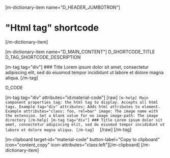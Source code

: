 [m-dictionary-item name="D_HEADER_JUMBOTRON"]
  # "Html tag" shortcode
[/m-dictionary-item]

[m-dictionary-item name="D_MAIN_CONTENT"]
  D_SHORTCODE_TITLE
  D_TAG_SHORTCODE_DESCRIPTION

  [m-tag tag="div"]
    ### Title
    Lorem ipsum dolor sit amet, consectetur adipiscing elit, sed do eiusmod tempor incididunt ut labore et dolore magna aliqua.
  [/m-tag]  

  D_CODE

  [m-tag tag="div" attributes="id:material-code"]
    [raw]
    ```
    [m-help]
      Main component properties
      tag: the html tag to display. Accepts all html tags. Example tag="div"
      attributes: Adds html attributes to element. Example attributes="class: foo, rel=bar"
      image: The image name with the extension. Set a blank value for no image
      image-path: The image directory
    [/m-help]
    [m-tag tag="div"]
      ### Title
      Lorem ipsum dolor sit amet, consectetur adipiscing elit, sed do eiusmod tempor incididunt ut labore et dolore magna aliqua.
    [/m-tag]  
    ```
    [/raw]
  [/m-tag]  

  [m-clipboard target-id="material-code" button-label="Copy to clipboard" icon="content_copy" icon-attributes="class:left"][/m-clipboard]
[/m-dictionary-item]
